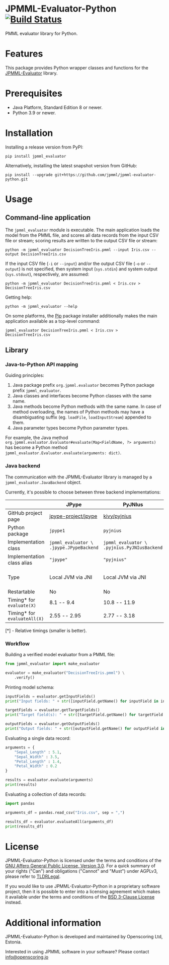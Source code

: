 JPMML-Evaluator-Python [![Build Status](https://github.com/jpmml/jpmml-evaluator-python/workflows/python/badge.svg)](https://github.com/jpmml/jpmml-evaluator-python/actions?query=workflow%3A%22python%22)
======================

PMML evaluator library for Python.

# Features #

This package provides Python wrapper classes and functions for the [JPMML-Evaluator](https://github.com/jpmml/jpmml-evaluator) library.

# Prerequisites #

* Java Platform, Standard Edition 8 or newer.
* Python 3.9 or newer.

# Installation #

Installing a release version from PyPI:

```
pip install jpmml_evaluator
```

Alternatively, installing the latest snapshot version from GitHub:

```
pip install --upgrade git+https://github.com/jpmml/jpmml-evaluator-python.git
```

# Usage #

## Command-line application ##

The `jpmml_evaluator` module is executable.
The main application loads the model from the PMML file, and scores all data records from the input CSV file or stream; scoring results are written to the output CSV file or stream:

```
python -m jpmml_evaluator DecisionTreeIris.pmml --input Iris.csv --output DecisionTreeIris.csv
```

If the input CSV file (`-i` or `--input`) and/or the output CSV file (`-o` or `--output`) is not specified, then system input (`sys.stdin`) and system output (`sys.stdout`), respectively, are assumed:

```
python -m jpmml_evaluator DecisionTreeIris.pmml < Iris.csv > DecisionTreeIris.csv
```

Getting help:

```
python -m jpmml_evaluator --help
```

On some platforms, the [Pip](https://pypi.org/project/pip/) package installer additionally makes the main application available as a top-level command:

```
jpmml_evaluator DecisionTreeIris.pmml < Iris.csv > DecisionTreeIris.csv
```

## Library ##

### Java-to-Python API mapping ###

Guiding principles:

1. Java package prefix `org.jpmml.evaluator` becomes Python package prefix `jpmml_evaluator`.
2. Java classes and interfaces become Python classes with the same name.
3. Java methods become Python methods with the same name. In case of method overloading, the names of Python methods may have a disambiguating suffix (eg. `loadFile`, `loadInputStream`) appended to them.
4. Java parameter types become Python parameter types.

For example, the Java method `org.jpmml.evaluator.Evaluator#evaluate(Map<FieldName, ?> arguments)` has become a Python method `jpmml_evaluator.Evaluator.evaluate(arguments: dict)`.

### Java backend ###

The communication with the JPMML-Evaluator library is managed by a `jpmml_evaluator.JavaBackend` object.

Currently, it's possible to choose between three backend implementations:

| &nbsp; | JPype | PyJNIus | Py4J |
|--------|-------|---------|------|
| GitHub project page | [jpype-project/jpype](https://github.com/jpype-project/jpype) | [kivy/pyjnius](https://github.com/kivy/pyjnius) | [bartdag/py4j](https://github.com/bartdag/py4j) |
| Python package | `jpype1` | `pyjnius` | `py4j` |
| Implementation class | `jpmml_evaluator \` `.jpype.JPypeBackend` | `jpmml_evaluator \` `.pyjnius.PyJNIusBackend` | `jpmml_evaluator \` `.py4j.Py4JBackend` |
| Implementation class alias | `"jpype"` | `"pyjnius"` | `"py4j"` |
| Type | Local JVM via JNI | Local JVM via JNI | Local or remote JVM via TCP/IP sockets |
| Restartable | No | No | Yes |
| Timing* for `evaluate(X)` | 8.1 -- 9.4 | 10.8 -- 11.9 | 37.3 -- 40.2 |
| Timing* for `evaluateAll(X)` | 2.55 -- 2.95 | 2.77 -- 3.18 | 3.27 -- 3.62 |

[*] - Relative timings (smaller is better).

### Workflow ###

Building a verified model evaluator from a PMML file:

```python
from jpmml_evaluator import make_evaluator

evaluator = make_evaluator("DecisionTreeIris.pmml") \
	.verify()
```

Printing model schema:

```python
inputFields = evaluator.getInputFields()
print("Input fields: " + str([inputField.getName() for inputField in inputFields]))

targetFields = evaluator.getTargetFields()
print("Target field(s): " + str([targetField.getName() for targetField in targetFields]))

outputFields = evaluator.getOutputFields()
print("Output fields: " + str([outputField.getName() for outputField in outputFields]))
```

Evaluating a single data record:

```python
arguments = {
	"Sepal_Length" : 5.1,
	"Sepal_Width" : 3.5,
	"Petal_Length" : 1.4,
	"Petal_Width" : 0.2
}

results = evaluator.evaluate(arguments)
print(results)
```

Evaluating a collection of data records:

```python
import pandas

arguments_df = pandas.read_csv("Iris.csv", sep = ",")

results_df = evaluator.evaluateAll(arguments_df)
print(results_df)
```

# License #

JPMML-Evaluator-Python is licensed under the terms and conditions of the [GNU Affero General Public License, Version 3.0](https://www.gnu.org/licenses/agpl-3.0.html).
For a quick summary of your rights ("Can") and obligations ("Cannot" and "Must") under AGPLv3, please refer to [TLDRLegal](https://tldrlegal.com/license/gnu-affero-general-public-license-v3-(agpl-3.0)).

If you would like to use JPMML-Evaluator-Python in a proprietary software project, then it is possible to enter into a licensing agreement which makes it available under the terms and conditions of the [BSD 3-Clause License](https://opensource.org/licenses/BSD-3-Clause) instead.

# Additional information #

JPMML-Evaluator-Python is developed and maintained by Openscoring Ltd, Estonia.

Interested in using JPMML software in your software? Please contact [info@openscoring.io](mailto:info@openscoring.io)
